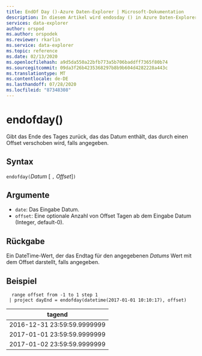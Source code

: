 ```yaml
---
title: EndOf Day ()-Azure Daten-Explorer | Microsoft-Dokumentation
description: In diesem Artikel wird endosday () in Azure Daten-Explorer beschrieben.
services: data-explorer
author: orspod
ms.author: orspodek
ms.reviewer: rkarlin
ms.service: data-explorer
ms.topic: reference
ms.date: 02/13/2020
ms.openlocfilehash: a9d5da550a22bfb773a5b706baddff7365f80b74
ms.sourcegitcommit: 09da3f26b4235368297b8b9b604d4282228a443c
ms.translationtype: MT
ms.contentlocale: de-DE
ms.lasthandoff: 07/28/2020
ms.locfileid: "87348308"
---
```

# <a name="endofday"></a>endofday()

Gibt das Ende des Tages zurück, das das Datum enthält, das durch einen Offset verschoben wird, falls angegeben.

## <a name="syntax"></a>Syntax

`endofday(`*Datum* [ `,` *Offset*]`)`

## <a name="arguments"></a>Argumente

* `date`: Das Eingabe Datum.
* `offset`: Eine optionale Anzahl von Offset Tagen ab dem Eingabe Datum (Integer, default-0).

## <a name="returns"></a>Rückgabe

Ein DateTime-Wert, der das Endtag für den angegebenen *Datums* Wert mit dem Offset darstellt, falls angegeben.

## <a name="example"></a>Beispiel

```kusto
  range offset from -1 to 1 step 1
 | project dayEnd = endofday(datetime(2017-01-01 10:10:17), offset) 
```

|tagend|
|---|
|2016-12-31 23:59:59.9999999|
|2017-01-01 23:59:59.9999999|
|2017-01-02 23:59:59.9999999|
